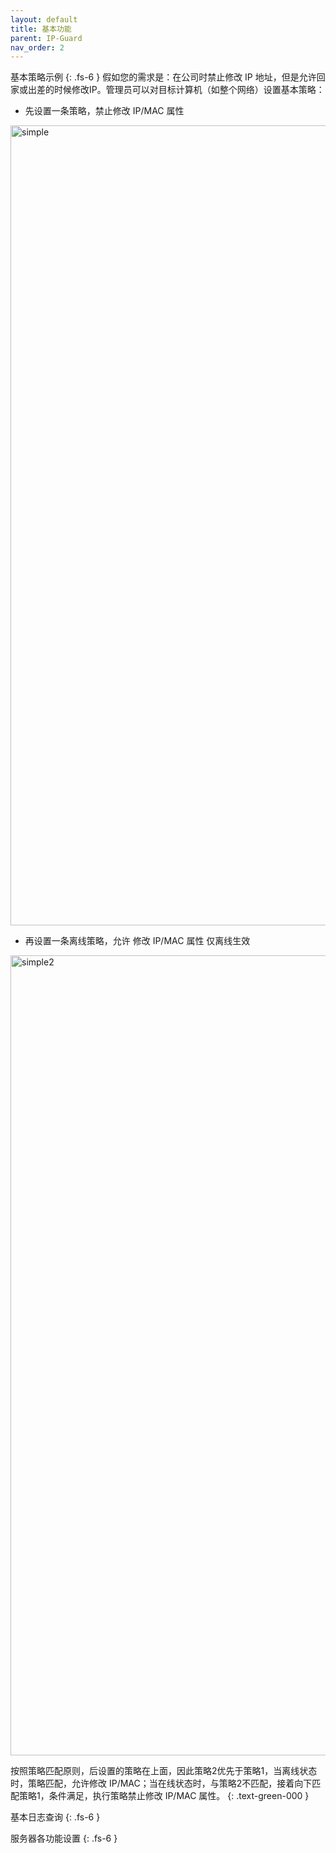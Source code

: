 ```yaml
---
layout: default
title: 基本功能
parent: IP-Guard
nav_order: 2
---
```


基本策略示例
{: .fs-6 }
假如您的需求是：在公司时禁止修改 IP 地址，但是允许回家或出差的时候修改IP。管理员可以对目标计算机（如整个网络）设置基本策略：


- 先设置一条策略，禁止修改 IP/MAC 属性

<img width="1280" alt="simple" src="https://user-images.githubusercontent.com/123937106/215726448-e1dee8d0-4b86-4398-9693-484cb348266c.png">


- 再设置一条离线策略，允许 修改 IP/MAC 属性 仅离线生效

<img width="1280" alt="simple2" src="https://user-images.githubusercontent.com/123937106/215726504-469a1951-0372-4700-9d90-5c0ed8852832.png">


按照策略匹配原则，后设置的策略在上面，因此策略2优先于策略1，当离线状态时，策略匹配，允许修改 IP/MAC；当在线状态时，与策略2不匹配，接着向下匹配策略1，条件满足，执行策略禁止修改 IP/MAC 属性。
{: .text-green-000 }

基本日志查询
{: .fs-6 }



服务器各功能设置
{: .fs-6 }

